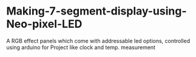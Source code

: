 # Making-7-segment-display-using-Neo-pixel-LED
A RGB effect panels which come with addressable led options, controlled using arduino for Project like clock and temp. measurement
